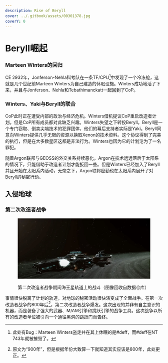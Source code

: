 ```yaml
---
description: Rise of Beryll
cover: ../.gitbook/assets/00301378.jpg
coverY: 0
---
```


# Beryll崛起

### Marteen Winters的回归

CE 2932年，Jonferson-Nehla科考队在一条TF/CPU[^1]中发现了一个冷冻舱，这就是几个世纪前Marteen Winters为自己建造的休眠设施。Winters成功地活了下来，并且与Jonferson、Nehla和Tebathimanckatt一起回到了CoP。

### Winters、Yaki与Beryll的联合

CoP此时正在遭受内部的政治与经济危机。Winters借机提议CoP重启改造者计划。但是CoP所有成员都对此缺乏兴趣。Winters失望之下转投Beryll。Beryll是一个专门窃取、倒卖尖端技术的犯罪团体，他们的幕后支持者实际是Yaki。Beryll同意向Winters提供几乎无限的资源以换取Xenon的技术资料。这个协议得到了完美的执行，但是在大多数星区这都是非法行为。Winters也因为它的计划沦为了一名罪犯。

随着Argon联邦与GEOSS的外交关系持续恶化，Argon在技术远远落后于太阳系的情况下，只能借助于改造者计划才能扳回一些。但是Winters已经加入了Beryll并且开始在太阳系内活动，无奈之下，Argon联邦密勤也在太阳系内展开了对Beryll的秘密行动。

## 入侵地球

### 第二次改造者战争

<figure><img src="../.gitbook/assets/Neptune War X3 TC.jpg" alt=""><figcaption><p>第二次改造者战争期间海王星轨道上的战斗（图像回收自数据仓库）</p></figcaption></figure>

事情很快脱离了计划的轨道，对地球的秘密活动很快演变成了全面战争。在第一次改造者战争的800年后[^2]，第二次改造者战争爆发。这次出现的并非有自主意识的机器，而是装备了强大的武器、M/AM引擎和跳跃引擎的战争工具。这次战争以所有的改造者单位被引向一个通往黑洞的跳跃门而告终。

[^1]: 此处有Bug：Marteen Winters盗走并在其上休眠的是#deff，而#deff在NT 743年就被摧毁了。

[^2]: 原文为“900年”，但是根据年份大致算一下就知道其实应该是800年，此处更正。
